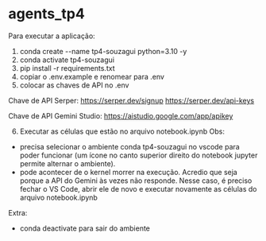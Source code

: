 # agents_tp4

Para executar a aplicação:

1. conda create --name tp4-souzagui python=3.10 -y
2. conda activate tp4-souzagui
3. pip install -r requirements.txt
4. copiar o .env.example e renomear para .env
5. colocar as chaves de API no .env

Chave de API Serper:
    https://serper.dev/signup
    https://serper.dev/api-keys

Chave de API Gemini Studio:
    https://aistudio.google.com/app/apikey


6. Executar as células que estão no arquivo notebook.ipynb
Obs: 
 - precisa selecionar o ambiente conda tp4-souzagui no vscode para poder funcionar (um ícone no canto superior direito do notebook jupyter permite alternar o ambiente).
 - pode acontecer de o kernel morrer na execução. Acredio que seja porque a API do Gemini às vezes não responde. Nesse caso, é preciso fechar o VS Code, abrir ele de novo e executar novamente as células do arquivo notebook.ipynb


Extra: 
 - conda deactivate para sair do ambiente